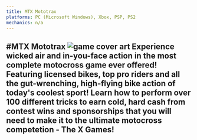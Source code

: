 ```yaml
---
title: MTX Mototrax
platforms: PC (Microsoft Windows), Xbox, PSP, PS2
mechanics: n/a
---
```

#MTX Mototrax
![game cover art](//images.igdb.com/igdb/image/upload/t_thumb/so6adokbqg2ld8puopqg.jpg "Logo Title Text 1")
Experience wicked air and in-you-face action in the most complete motocross game ever offered! Featuring licensed bikes, top pro riders and all the gut-wrenching, high-flying bike action of today's coolest sport! Learn how to perform over 100 different tricks to earn cold, hard cash from contest wins and sponsorships that you will need to make it to the ultimate motocross competetion - The X Games!
-
